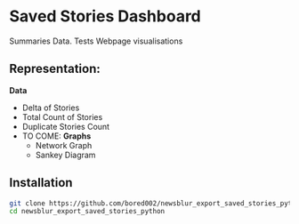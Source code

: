 # Saved Stories Dashboard

Summaries Data. Tests Webpage visualisations

## Representation:
  **Data**
- Delta of Stories
- Total Count of Stories
- Duplicate Stories Count
- TO COME:
  **Graphs**
  * Network Graph
  * Sankey Diagram 

## Installation
```bash
git clone https://github.com/bored002/newsblur_export_saved_stories_python.git
cd newsblur_export_saved_stories_python
